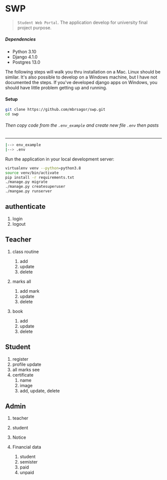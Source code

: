 # SWP

> `Student Web Portal`. The application develop for university final project purpose.

##### Dependencies

- Python 3.10
- Django 4.1.0
- Postgres  13.0

The following steps will walk you thru installation on a Mac. Linux should be similar. It's also possible to develop 
on a Windows machine, but I have not documented the steps. If you've developed django apps on Windows, you should have little problem getting up and running.


#### Setup

```bash
git clone https://github.com/mbrsagor/swp.git
cd swp
```

###### Then copy code from the ``.env_example`` and create new file `.env` then pasts

-------------------------------------------
```bash
|--> env_example
|--> .env
```

Run the application in your local development server:

```bash
virtualenv venv --python=python3.8
source venv/bin/activate
pip install -r requirements.txt
./manage.py migrate
./manage.py createsuperuser
./mangae.py runserver
```

## authenticate
   1. login 
   2. logout

## Teacher
 1. class routine
    1. add
    2. update
    3. delete
   
 2. marks all
    1. add mark
    2. update
    3. delete
 
 3. book
    1. add
    2. update
    3. delete

## Student
   1. register
   2. profile update
   3. all marks see
   4. certificate
      1. name
      2. image
      3. add, update, delete
   

## Admin
   1. teacher
   2. student
   3. Notice

   4. Financial data
      1. student
      2. semister
      3. paid
      4. unpaid